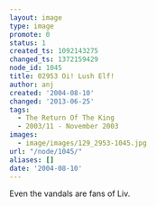 ```yaml
---
layout: image
type: image
promote: 0
status: 1
created_ts: 1092143275
changed_ts: 1372159429
node_id: 1045
title: 02953 Oi! Lush Elf!
author: anj
created: '2004-08-10'
changed: '2013-06-25'
tags:
  - The Return Of The King
  - 2003/11 - November 2003
images:
  - image/images/129_2953-1045.jpg
url: "/node/1045/"
aliases: []
date: '2004-08-10'
---
```

Even the vandals are fans of Liv.
